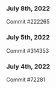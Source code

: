 ### July 8th, 2022

Commit #222265

### July 5th, 2022

Commit #314353


### July 4th, 2022

Commit #72281
